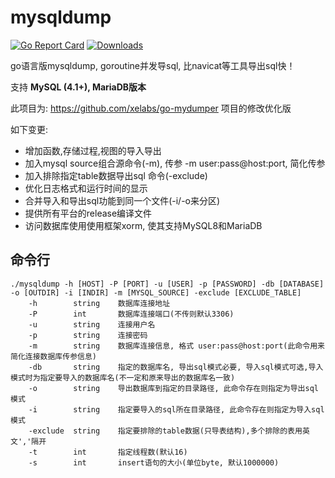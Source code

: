 # mysqldump
[![Go Report Card](https://goreportcard.com/badge/github.com/Jrohy/mysqldump)](https://goreportcard.com/report/github.com/Jrohy/mysqldump)
[![Downloads](https://img.shields.io/github/downloads/Jrohy/mysqldump/total.svg)](https://img.shields.io/github/downloads/Jrohy/mysqldump/total.svg)

go语言版mysqldump, goroutine并发导sql, 比navicat等工具导出sql快！

支持 **MySQL (4.1+), MariaDB版本**

此项目为: https://github.com/xelabs/go-mydumper 项目的修改优化版

如下变更:
- 增加函数,存储过程,视图的导入导出
- 加入mysql source组合源命令(-m), 传参 -m user:pass@host:port, 简化传参
- 加入排除指定table数据导出sql 命令(-exclude)
- 优化日志格式和运行时间的显示
- 合并导入和导出sql功能到同一个文件(-i/-o来分区)
- 提供所有平台的release编译文件
- 访问数据库使用使用框架xorm, 使其支持MySQL8和MariaDB

## 命令行
```
./mysqldump -h [HOST] -P [PORT] -u [USER] -p [PASSWORD] -db [DATABASE] -o [OUTDIR] -i [INDIR] -m [MYSQL_SOURCE] -exclude [EXCLUDE_TABLE]
    -h        string    数据库连接地址
    -P        int       数据库连接端口(不传则默认3306)
    -u        string    连接用户名
    -p        string    连接密码
    -m        string    数据库连接信息, 格式 user:pass@host:port(此命令用来简化连接数据库传参信息)
    -db       string    指定的数据库名, 导出sql模式必要, 导入sql模式可选,导入模式时为指定要导入的数据库名(不一定和原来导出的数据库名一致)
    -o        string    导出数据库到指定的目录路径, 此命令存在则指定为导出sql模式
    -i        string    指定要导入的sql所在目录路径, 此命令存在则指定为导入sql模式
    -exclude  string    指定要排除的table数据(只导表结构),多个排除的表用英文','隔开
    -t        int       指定线程数(默认16)
    -s        int       insert语句的大小(单位byte, 默认1000000)
```
